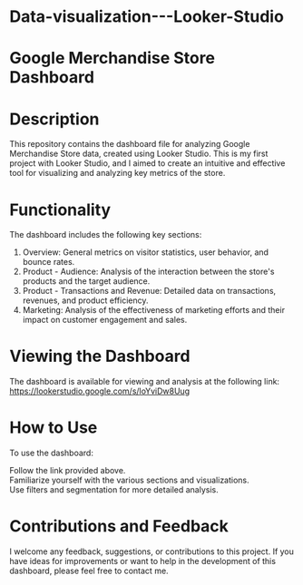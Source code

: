 # Data-visualization---Looker-Studio
# Google Merchandise Store Dashboard

# Description

This repository contains the dashboard file for analyzing Google Merchandise Store data, created using Looker Studio. This is my first project with Looker Studio, and I aimed to create an intuitive and effective tool for visualizing and analyzing key metrics of the store.

# Functionality
The dashboard includes the following key sections:

1. Overview: General metrics on visitor statistics, user behavior, and bounce rates.
2. Product - Audience: Analysis of the interaction between the store's products and the target audience.
3. Product - Transactions and Revenue: Detailed data on transactions, revenues, and product efficiency.
4. Marketing: Analysis of the effectiveness of marketing efforts and their impact on customer engagement and sales.

# Viewing the Dashboard
The dashboard is available for viewing and analysis at the following link: https://lookerstudio.google.com/s/loYviDw8Uug

# How to Use
To use the dashboard:

Follow the link provided above.\
Familiarize yourself with the various sections and visualizations.\
Use filters and segmentation for more detailed analysis.

# Contributions and Feedback
I welcome any feedback, suggestions, or contributions to this project. If you have ideas for improvements or want to help in the development of this dashboard, please feel free to contact me.
